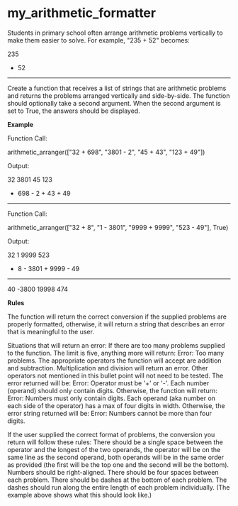 # my_arithmetic_formatter

Students in primary school often arrange arithmetic problems vertically to make them easier to solve. For example, "235 + 52" becomes:

  235
+  52
-----
Create a function that receives a list of strings that are arithmetic problems and returns the problems arranged vertically and side-by-side. The function should optionally take a second argument. When the second argument is set to True, the answers should be displayed.


**Example**

Function Call:

arithmetic_arranger(["32 + 698", "3801 - 2", "45 + 43", "123 + 49"])

Output:

   32      3801      45      123
+ 698    -    2    + 43    +  49
-----    ------    ----    -----

Function Call:

arithmetic_arranger(["32 + 8", "1 - 3801", "9999 + 9999", "523 - 49"], True)

Output:

  32         1      9999      523
+  8    - 3801    + 9999    -  49
----    ------    ------    -----
  40     -3800     19998      474


**Rules**

The function will return the correct conversion if the supplied problems are properly formatted, otherwise, it will return a string that describes an error that is meaningful to the user.

  Situations that will return an error:
    If there are too many problems supplied to the function. The limit is five, anything more will return: Error: Too many problems.
    The appropriate operators the function will accept are addition and subtraction. Multiplication and division will return an error. Other operators not mentioned in this bullet point will not need to be tested. The error returned will be: Error: Operator must be '+' or '-'.
    Each number (operand) should only contain digits. Otherwise, the function will return: Error: Numbers must only contain digits.
    Each operand (aka number on each side of the operator) has a max of four digits in width. Otherwise, the error string returned will be: Error: Numbers cannot be more than four digits.

  If the user supplied the correct format of problems, the conversion you return will follow these rules:
    There should be a single space between the operator and the longest of the two operands, the operator will be on the same line as the second operand, both operands will be in the same order as provided (the first will be the top one and the second will be the bottom).
    Numbers should be right-aligned.
    There should be four spaces between each problem.
    There should be dashes at the bottom of each problem. The dashes should run along the entire length of each problem individually. (The example above shows what this should look like.)
